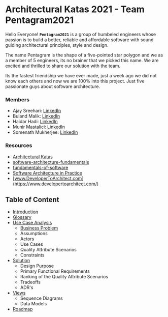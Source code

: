 
# Architectural Katas 2021 - Team Pentagram2021

Hello Everyone! **`Pentagram2021`** is a group of humbeled engineers whose passion is to build a better, reliable and affordable software with sound guiding architectural principles, style and design.

The name Pentagram is the shape of a five-pointed star polygon and we as a member of 5 engineers, its no brainer that we picked this name. We are excited and thrilled to share our solution with the team.

Its the fastest friendship we have ever made, just a week ago we did not know each others and now we are 100% into this project. Just five passionate guys about software architecture.

### Members
- Ajay Sreehari: [LinkedIn](https://www.linkedin.com/in/ajaysreehari/)
- Buland Malik: [LinkedIn](https://www.linkedin.com/in/bulandmalik/)
- Haidar Hadi: [LinkedIn](https://www.linkedin.com/in/haidar/)
- Munir Mastalici: [LinkedIn](https://www.linkedin.com/in/munir-mastalic/)
- Somenath Mukherjee: [LinkedIn](https://www.linkedin.com/in/somenathmukherjee/) 

### Resources

- [Architectural Katas](https://learning.oreilly.com/live-events/architectural-katas/0636920054100/0636920062914/)
- [software-architecture-fundamentals](https://learning.oreilly.com/videos/software-architecture-fundamentals/9781491998991?autoplay=false)
- [fundamentals-of-software](https://learning.oreilly.com/library/view/fundamentals-of-software/9781492043447/)
- [Software Architecture in Practice](https://learning.oreilly.com/library/view/software-architecture-in/9780136885979/ch08.html)
- [www.DeveloperToArchitect.com](https://www.developertoarchitect.com/)

## Table of Content
- [Introduction](introduction.md)	
- [Glossary](glossary.md)
- [Use Case Analysis](problem/Readme.md)
	- [Business Problem](problem/business-problem.md)
	- Assumptions
	- Actors
	- Use Cases
	- Quality Attribute Scenarios
	- Constraints
- [Solution](/2.solution/Readme.md)
	- Design Purpose
	- Primary Functional Requirements
	- Ranking of the Quality Attribute Scenarios
	- Tradeoffs 
	- ADR's
- [Views](/3.views/Readme.md)
	- Sequence Diagrams
	- Data Models
- [Roadmap](/4.roadmap/Readme.md)
